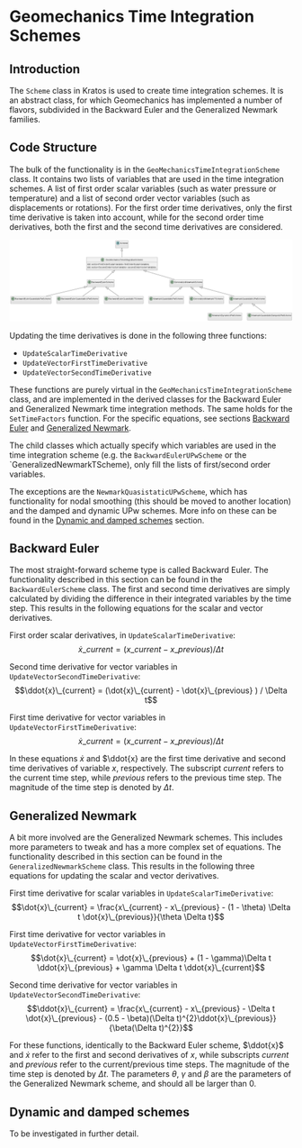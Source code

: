 # Geomechanics Time Integration Schemes

## Introduction
The `Scheme` class in Kratos is used to create time integration schemes. It is an abstract class, for which Geomechanics has implemented a number of flavors, subdivided in the Backward Euler and the Generalized Newmark families.


## Code Structure
The bulk of the functionality is in the `GeoMechanicsTimeIntegrationScheme` class. It contains two lists of variables that are used in the time integration schemes. A list of first order scalar variables (such as water pressure or temperature) and a list of second order vector variables (such as displacements or rotations). For the first order time derivatives, only the first time derivative is taken into account, while for the second order time derivatives, both the first and the second time derivatives are considered. 

![img.png](img.png)


Updating the time derivatives is done in the following three functions:
- `UpdateScalarTimeDerivative`
- `UpdateVectorFirstTimeDerivative`
- `UpdateVectorSecondTimeDerivative`

These functions are purely virtual in the `GeoMechanicsTimeIntegrationScheme` class, and are implemented in the derived classes for the Backward Euler and Generalized Newmark time integration methods. The same holds for the `SetTimeFactors` function. For the specific equations, see sections [Backward Euler](#backward-euler) and [Generalized Newmark](#generalized-newmark).

The child classes which actually specify which variables are used in the time integration scheme (e.g. the `BackwardEulerUPwScheme` or the `GeneralizedNewmarkTScheme), only fill the lists of first/second order variables. 

The exceptions are the `NewmarkQuasistaticUPwScheme`, which has functionality for nodal smoothing (this should be moved to another location) and the damped and dynamic UPw schemes. More info on these can be found in the [Dynamic and damped schemes](#dynamic-and-damped-schemes) section. 


## Backward Euler
The most straight-forward scheme type is called Backward Euler. The functionality described in this section can be found in the `BackwardEulerScheme` class. The first and second time derivatives are simply calculated by dividing the difference in their integrated variables by the time step. This results in the following equations for the scalar and vector derivatives. 

First order scalar derivatives, in `UpdateScalarTimeDerivative`:
$$\dot{x}\_{current} = (x\_{current} - x\_{previous} ) / \Delta t$$

Second time derivative for vector variables in `UpdateVectorSecondTimeDerivative`:
$$\ddot{x}\_{current} = (\dot{x}\_{current} - \dot{x}\_{previous} ) / \Delta t$$

First time derivative for vector variables in `UpdateVectorFirstTimeDerivative`:
$$\dot{x}\_{current} = (x\_{current} - x\_{previous} ) / \Delta t$$

In these equations $\dot{x}$ and $\ddot{x} are the first time derivative and second time derivatives of variable $x$, respectively. The subscript $current$ refers to the current time step, while $previous$ refers to the previous time step. The magnitude of the time step is denoted by $\Delta t$.

## Generalized Newmark
A bit more involved are the Generalized Newmark schemes. This includes more parameters to tweak and has a more complex set of equations. The functionality described in this section can be found in the `GeneralizedNewmarkScheme` class. This results in the following three equations for updating the scalar and vector derivatives.

First time derivative for scalar variables in `UpdateScalarTimeDerivative`:
$$\dot{x}\_{current} = \frac{x\_{current} - x\_{previous} - (1 - \theta) \Delta t \dot{x}\_{previous}}{\theta \Delta t}$$

First time derivative for vector variables in `UpdateVectorFirstTimeDerivative`:
$$\dot{x}\_{current} = \dot{x}\_{previous} + (1 - \gamma)\Delta t \ddot{x}\_{previous} + \gamma \Delta t \ddot{x}\_{current}$$

Second time derivative for vector variables in `UpdateVectorSecondTimeDerivative`:
$$\ddot{x}\_{current} = \frac{x\_{current} - x\_{previous} - \Delta t \dot{x}\_{previous} - (0.5 - \beta)(\Delta t)^{2}\ddot{x}\_{previous}}{\beta(\Delta t)^{2}}$$

For these functions, identically to the Backward Euler scheme, $\ddot{x}$ and $\dot{x}$ refer to the first and second derivatives of $x$, while subscripts $current$ and $previous$ refer to the current/previous time steps. The magnitude of the time step is denoted by $\Delta t$. The parameters $\theta$, $\gamma$ and $\beta$ are the parameters of the Generalized Newmark scheme, and should all be larger than 0. 

## Dynamic and damped schemes
To be investigated in further detail.
